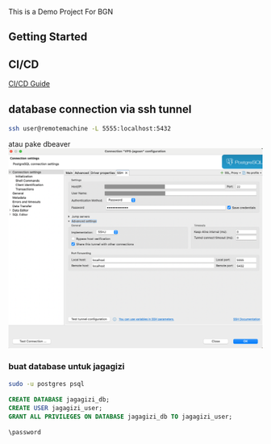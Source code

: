 This is a Demo Project For BGN

## Getting Started

## CI/CD

[CI/CD Guide](./docs/cicd-github.md)

## database connection via ssh tunnel

```sh
ssh user@remotemachine -L 5555:localhost:5432
```

atau pake dbeaver ![dbeaver-tunnel](./docs/images/dbeaver-tunnel-ssh.png)

### buat database untuk jagagizi

```sh
sudo -u postgres psql
```

```sql
CREATE DATABASE jagagizi_db;
CREATE USER jagagizi_user;
GRANT ALL PRIVILEGES ON DATABASE jagagizi_db TO jagagizi_user;
```

```psql
\password
```
